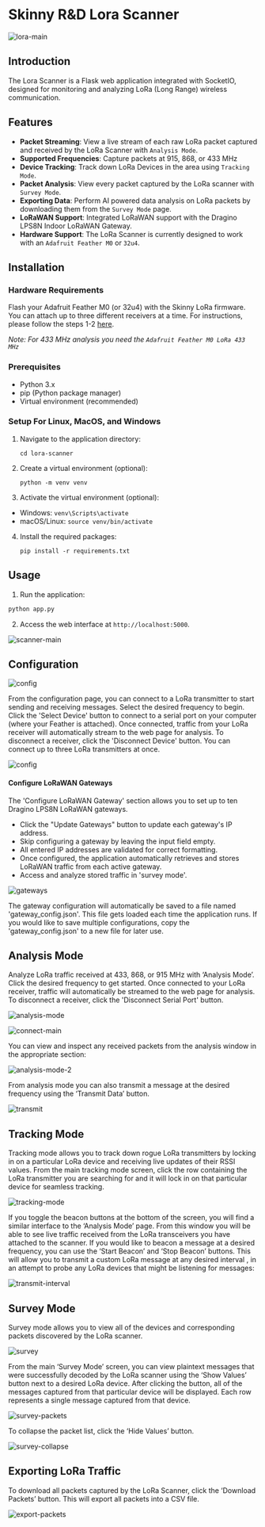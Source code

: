 # Skinny R&D Lora Scanner 

![lora-main](./doc/img/lora-main.png)

## Introduction
The Lora Scanner is a Flask web application integrated with SocketIO, designed for monitoring and analyzing LoRa (Long Range) wireless communication.

## Features

* **Packet Streaming**: View a live stream of each raw LoRa packet captured and received by the LoRa Scanner with `Analysis Mode`.
* **Supported Frequencies**: Capture packets at 915, 868, or 433 MHz
* **Device Tracking**: Track down LoRa Devices in the area using `Tracking Mode`.
* **Packet Analysis**: View every packet captured by the LoRa scanner with `Survey Mode`.
* **Exporting Data**: Perform AI powered data analysis on LoRa packets by downloading them from the `Survey Mode` page.
* **LoRaWAN Support**: Integrated LoRaWAN support with the Dragino LPS8N Indoor LoRaWAN Gateway.
* **Hardware Support**: The LoRa Scanner is currently designed to work with an `Adafruit Feather M0` or `32u4`.

## Installation

### Hardware Requirements

Flash your Adafruit Feather M0 (or 32u4) with the Skinny LoRa firmware.  You can attach up to three different receivers at a time.  For instructions, please follow the steps 1-2 [here](https://github.com/skinnyrad/Skinny-LoRa). 

*Note: For 433 MHz analysis you need the `Adafruit Feather M0 LoRa 433 MHz`*

### Prerequisites
- Python 3.x
- pip (Python package manager)
- Virtual environment (recommended)

### Setup For Linux, MacOS, and Windows 
1. Navigate to the application directory:
   ```
   cd lora-scanner
   ```
2. Create a virtual environment (optional):
   ```
   python -m venv venv
   ```
3. Activate the virtual environment (optional):

- Windows: `venv\Scripts\activate`
- macOS/Linux: `source venv/bin/activate`

4. Install the required packages:
   ```
   pip install -r requirements.txt
   ```

## Usage

1. Run the application:
```bash
python app.py
```
2. Access the web interface at `http://localhost:5000`.

![scanner-main](./doc/img/lora-main.png)


## Configuration

![config](./doc/img/config.png)

From the configuration page, you can connect to a LoRa transmitter to start sending and receiving messages. Select the desired frequency to begin. Click the 'Select Device' button to connect to a serial port on your computer (where your Feather is attached). Once connected, traffic from your LoRa receiver will automatically stream to the web page for analysis. To disconnect a receiver, click the 'Disconnect Device' button. You can connect up to three LoRa transmitters at once.

![config](./doc/img/select-device.png)


#### Configure LoRaWAN Gateways

The 'Configure LoRaWAN Gateway' section allows you to set up to ten Dragino LPS8N LoRaWAN gateways.

- Click the "Update Gateways" button to update each gateway's IP address.
- Skip configuring a gateway by leaving the input field empty.
- All entered IP addresses are validated for correct formatting.
- Once configured, the application automatically retrieves and stores LoRaWAN traffic from each active gateway.
- Access and analyze stored traffic in 'survey mode'.


![gateways](./doc/img/gateways.png)

The gateway configuration will automatically be saved to a file named 'gateway_config.json'.  This file gets loaded each time the application runs.  If you would like to save multiple configurations, copy the 'gateway_config.json' to a new file for later use.

## Analysis Mode

Analyze LoRa traffic received at 433, 868, or 915 MHz with ‘Analysis Mode’. Click the desired frequency to get started.  Once connected to your LoRa receiver, traffic will automatically be streamed to the web page for analysis. To disconnect a receiver, click the 'Disconnect Serial Port' button.

![analysis-mode](./doc/img/analysis-mode.png)

![connect-main](./doc/img/connect-main.png)

You can view and inspect any received packets from the analysis window in the appropriate section:

![analysis-mode-2](./doc/img/analysis-mode-2.png)

From analysis mode you can also transmit a message at the desired frequency using the ‘Transmit Data’ button.  

![transmit](./doc/img/transmit.png)

## Tracking Mode

Tracking mode allows you to track down rogue LoRa transmitters by locking in on a particular LoRa device and receiving live updates of their RSSI values.  From the main tracking mode screen, click the row containing the LoRa transmitter you are searching for and it will lock in on that particular device for seamless tracking.

![tracking-mode](./doc/img/tracking-mode.png)

If you toggle the beacon buttons at the bottom of the screen, you will find a similar interface to the ‘Analysis Mode’ page.  From this window you will be able to see live traffic received from the LoRa transceivers you have attached to the scanner.  If you would like to beacon a message at a desired frequency, you can use the ‘Start Beacon’ and ‘Stop Beacon’ buttons.  This will allow you to transmit a custom LoRa message at any desired interval , in an attempt to probe any LoRa devices that might be listening for messages:

![transmit-interval](./doc/img/transmit-interval.png)

## Survey Mode

Survey mode allows you to view all of the devices and corresponding packets discovered by the LoRa scanner.

![survey](./doc/img/survey-mode.png)

From the main ‘Survey Mode’ screen, you can view plaintext messages that were successfully decoded by the LoRa scanner using the ‘Show Values’ button next to a desired LoRa device.  After clicking the button, all of the messages captured from that particular device will be displayed.  Each row represents a single message captured from that device.

![survey-packets](./doc/img/survey-packets.png)

To collapse the packet list, click the ‘Hide Values’ button.

![survey-collapse](./doc/img/survey-collapse.png)

## Exporting LoRa Traffic

To download all packets captured by the LoRa Scanner, click the ‘Download Packets’ button.  This will export all packets into a CSV file.

![export-packets](./doc/img/download-packets.png)


